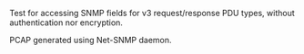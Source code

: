 Test for accessing SNMP fields for v3 request/response PDU types, without authentication nor encryption.

PCAP generated using Net-SNMP daemon.
